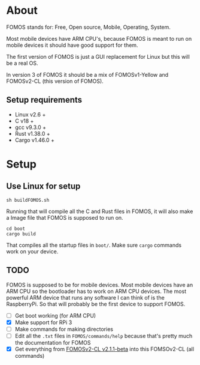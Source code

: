 # About

FOMOS stands for: Free, Open source, Mobile, Operating, System.

Most mobile devices have ARM CPU's, because FOMOS is meant to run on mobile devices it should have good support for them.

The first version of FOMOS is just a GUI replacement for Linux but this will be a real OS.

In version 3 of FOMOS it should be a mix of FOMOSv1-Yellow and FOMOSv2-CL (this version of FOMOS).

## Setup requirements

- Linux v2.6 +
- C v18 +
- gcc v9.3.0 +
- Rust v1.38.0 +
- Cargo v1.46.0 +

# Setup
## Use Linux for setup

```commandline
sh buildFOMOS.sh
```

Running that will compile all the C and Rust files in FOMOS, it will also make a Image file that FOMOS is supposed to run on.

```commandline
cd boot
cargo build
```

That compiles all the startup files in ``boot/``. Make sure ``cargo`` commands work on your device.

## TODO

FOMOS is supposed to be for mobile devices. Most mobile devices have an ARM CPU so the bootloader has to work on ARM CPU devices.
The most powerful ARM device that runs any software I can think of is the RaspberryPi. So that will probably be the first device to support FOMOS.  

- [ ] Get boot working (for ARM CPU)
- [x] Make support for RPi 3
- [ ] Make commands for making directories
- [ ] Edit all the ``.txt`` files in ``FOMOS/commands/help`` because that's pretty much the documentation for FOMOS
- [x] Get everything from [FOMOSv2-CL v2.1.1-beta](https://github.com/NathanMcMillan54/FOMOSv2-CLtest) into this FOMSOv2-CL (all commands)
